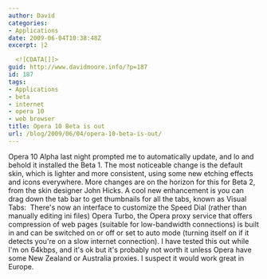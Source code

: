 ```yaml
---
author: David
categories:
- Applications
date: 2009-06-04T10:38:48Z
excerpt: |2

  <![CDATA[]]>
guid: http://www.davidmoore.info/?p=187
id: 187
tags:
- Applications
- beta
- internet
- opera 10
- web browser
title: Opera 10 Beta is out
url: /blog/2009/06/04/opera-10-beta-is-out/
---
```


Opera 10 Alpha last night prompted me to automatically update, and lo and behold it installed the Beta 1. The most noticeable change is the default skin, which is lighter and more consistent, using some new etching effects and icons everywhere. More changes are on the horizon for this for Beta 2, from the skin designer John Hicks. A cool new enhancement is you can drag down the tab bar to get thumbnails for all the tabs, known as Visual Tabs: <img src="http://www.opera.com/bitmaps/products/browser/next/10beta1-visualtabs.jpg" alt="" /> There's now an interface to customize the Speed Dial (rather than manually editing ini files) Opera Turbo, the Opera proxy service that offers compression of web pages (suitable for low-bandwidth connections) is built in and can be switched on or off or set to auto mode (turning itself on if it detects you're on a slow internet connection). I have tested this out while I'm on 64kbps, and it's ok but it's probably not worth it unless Opera have some New Zealand or Australia proxies. I suspect it would work great in Europe.